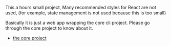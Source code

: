 This a hours small project,
Many recommended styles for React are not used, (for example, state management is not used because this is too small)

Basically it is just a web app wrapping the core cli project. Please go through the core project to know about it.

- [the core project](https://github.com/tim-hub/buses-9923)
